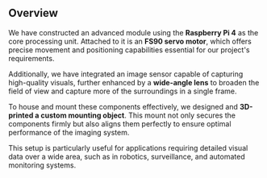 ## Overview

We have constructed an advanced module using the **Raspberry Pi 4** as the core processing unit. Attached to it is an **FS90 servo motor**, which offers precise movement and positioning capabilities essential for our project's requirements.

Additionally, we have integrated an image sensor capable of capturing high-quality visuals, further enhanced by a **wide-angle lens** to broaden the field of view and capture more of the surroundings in a single frame.

To house and mount these components effectively, we designed and **3D-printed a custom mounting object**. This mount not only secures the components firmly but also aligns them perfectly to ensure optimal performance of the imaging system.

This setup is particularly useful for applications requiring detailed visual data over a wide area, such as in robotics, surveillance, and automated monitoring systems.
